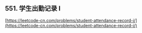 **551. 学生出勤记录 I**  
---
[https://leetcode-cn.com/problems/student-attendance-record-i/](https://leetcode-cn.com/problems/student-attendance-record-i/)  
